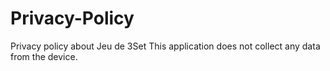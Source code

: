 # Privacy-Policy
Privacy policy about Jeu de 3Set
This application does not collect any data from the device.
